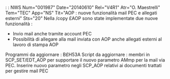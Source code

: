  :  : NWS Num="001987" Date="20140610" Rel="V4R1" Atr="O. Maestrelli" Tem="TEC" App="NS" Tit="AOP :  nuove funzionalità mail PEC e allegati       esterni" Sts="20"
Nella /copy £AOP sono state implementate due nuove funzionalità : 
- Invio mail anche tramite account PEC
- Possibilità di allegare alla mail inviata con AOP anche allegati esterni al lavoro di stampa AOP

Programmi da aggiornare :  B£H53A
Script da aggiornare :  membri in SCP_SET/EDT_AOP per supportare il nuovo parametro AMmp per la mail
via PEC. Inserire nuovo parametro negli SCP_AOP relativi ai documenti trattati per gestire mail PEC
